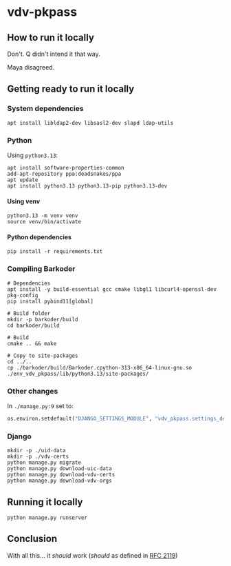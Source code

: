 # vdv-pkpass

## How to run it locally

Don't. Q didn't intend it that way.

Maya disagreed.

## Getting ready to run it locally

### System dependencies

```shell
apt install libldap2-dev libsasl2-dev slapd ldap-utils
```

### Python

Using `python3.13`:

```shell
apt install software-properties-common
add-apt-repository ppa:deadsnakes/ppa
apt update
apt install python3.13 python3.13-pip python3.13-dev
```

#### Using venv

```shell
python3.13 -m venv venv
source venv/bin/activate
```

#### Python dependencies

```shell
pip install -r requirements.txt
```

### Compiling Barkoder

```shell
# Dependencies
apt install -y build-essential gcc cmake libgl1 libcurl4-openssl-dev pkg-config
pip install pybind11[global]

# Build folder
mkdir -p barkoder/build
cd barkoder/build

# Build
cmake .. && make

# Copy to site-packages
cd ../..
cp ./barkoder/build/Barkoder.cpython-313-x86_64-linux-gnu.so ./env_vdv_pkpass/lib/python3.13/site-packages/
```

### Other changes

In `./manage.py:9` set to:

```py
os.environ.setdefault("DJANGO_SETTINGS_MODULE", "vdv_pkpass.settings_dev")
```

### Django

```shell
mkdir -p ./uid-data
mkdir -p ./vdv-certs
python manage.py migrate
python manage.py download-uic-data
python manage.py download-vdv-certs
python manage.py download-vdv-orgs
```

## Running it locally

```shell
python manage.py runserver
```

## Conclusion

With all this... it *should* work (*should* as defined in [RFC 2119](https://datatracker.ietf.org/doc/html/rfc2119))
